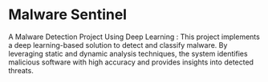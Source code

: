  # **Malware Sentinel**
 
 A Malware Detection Project Using Deep Learning :
 This project implements a deep learning-based solution to detect and classify malware. By leveraging static and dynamic analysis techniques, the system identifies malicious software with high accuracy and provides insights into detected threats. 





